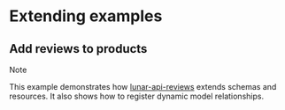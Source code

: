 # Extending examples

## Add reviews to products

> [!NOTE]
> This example demonstrates how [lunar-api-reviews](https://github.com/dystcz/lunar-api-reviews)
> extends schemas and resources.
> It also shows how to register dynamic model relationships.
